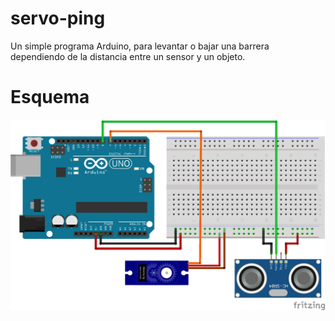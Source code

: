# servo-ping
Un simple programa Arduino, para levantar o bajar una barrera dependiendo de la distancia entre un sensor y un objeto.

# Esquema
![Esquema de proyecto](Esquematico.png)

